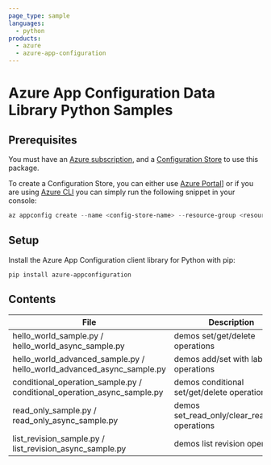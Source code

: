 ```yaml
---
page_type: sample
languages:
  - python
products:
  - azure
  - azure-app-configuration
---
```


# Azure App Configuration Data Library Python Samples

## Prerequisites

You must have an [Azure subscription][azure_sub], and a [Configuration Store][configuration_store] to use this package.

To create a Configuration Store, you can either use [Azure Portal](https://ms.portal.azure.com/#create/Microsoft.Azconfig)] or if you are using [Azure CLI][azure_cli] you can simply run the following snippet in your console:

```Powershell
az appconfig create --name <config-store-name> --resource-group <resource-group-name> --location eastus
```

## Setup

Install the Azure App Configuration client library for Python with pip:

```commandline
pip install azure-appconfiguration
```

## Contents

| File | Description |
|-------------|-------------|
| hello_world_sample.py / hello_world_async_sample.py       | demos set/get/delete operations |
| hello_world_advanced_sample.py / hello_world_advanced_async_sample.py | demos add/set with label/list operations |
| conditional_operation_sample.py / conditional_operation_async_sample.py | demos conditional set/get/delete operations |
| read_only_sample.py / read_only_async_sample.py | demos set_read_only/clear_read_only operations |
| list_revision_sample.py / list_revision_async_sample.py | demos list revision operations |

<!-- LINKS -->
[azure_sub]: https://azure.microsoft.com/free/
[azure_cli]: https://docs.microsoft.com/cli/azure
[configuration_store]: https://azure.microsoft.com/en-us/services/app-configuration/
